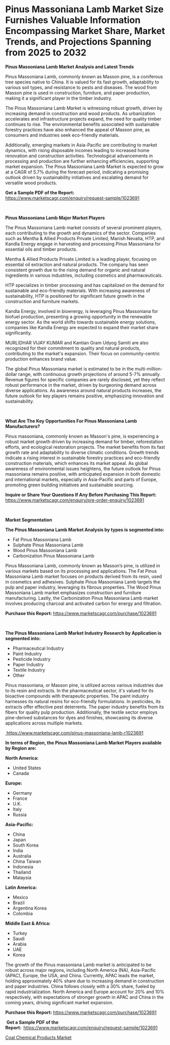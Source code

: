 <p><h1>Pinus Massoniana Lamb Market Size Furnishes Valuable Information Encompassing Market Share, Market Trends, and Projections Spanning from 2025 to 2032</h1></p><p><strong>Pinus Massoniana Lamb Market Analysis and Latest Trends</strong></p>
<p><p>Pinus Massoniana Lamb, commonly known as Masson pine, is a coniferous tree species native to China. It is valued for its fast growth, adaptability to various soil types, and resistance to pests and diseases. The wood from Masson pine is used in construction, furniture, and paper production, making it a significant player in the timber industry.</p><p>The Pinus Massoniana Lamb Market is witnessing robust growth, driven by increasing demand in construction and wood products. As urbanization accelerates and infrastructure projects expand, the need for quality timber continues to rise. The environmental benefits associated with sustainable forestry practices have also enhanced the appeal of Masson pine, as consumers and industries seek eco-friendly materials.</p><p>Additionally, emerging markets in Asia-Pacific are contributing to market dynamics, with rising disposable incomes leading to increased home renovation and construction activities. Technological advancements in processing and production are further enhancing efficiencies, supporting market expansion. The Pinus Massoniana Lamb Market is expected to grow at a CAGR of 5.7% during the forecast period, indicating a promising outlook driven by sustainability initiatives and escalating demand for versatile wood products.</p></p>
<p><strong>Get a Sample PDF of the Report:&nbsp;</strong> <a href="https://www.marketscagr.com/enquiry/request-sample/1023691?utm_campaign=3263&utm_medium=2&utm_source=Github&utm_content=ia&utm_term=05032025&utm_id=pinus-massoniana-lamb">https://www.marketscagr.com/enquiry/request-sample/1023691</a></p>
<p>&nbsp;</p>
<p><strong>Pinus Massoniana Lamb Major Market Players</strong></p>
<p><p>The Pinus Massoniana Lamb market consists of several prominent players, each contributing to the growth and dynamics of the sector. Companies such as Mentha & Allied Products Private Limited, Manish Nevatia, HTP, and Kandla Energy engage in harvesting and processing Pinus Massoniana for essential oils and timber products. </p><p>Mentha & Allied Products Private Limited is a leading player, focusing on essential oil extraction and natural products. The company has seen consistent growth due to the rising demand for organic and natural ingredients in various industries, including cosmetics and pharmaceuticals. </p><p>HTP specializes in timber processing and has capitalized on the demand for sustainable and eco-friendly materials. With increasing awareness of sustainability, HTP is positioned for significant future growth in the construction and furniture markets. </p><p>Kandla Energy, involved in bioenergy, is leveraging Pinus Massoniana for biofuel production, presenting a growing opportunity in the renewable energy sector. As the world shifts towards sustainable energy solutions, companies like Kandla Energy are expected to expand their market share significantly.</p><p>MURLIDHAR VIJAY KUMAR and Kantian Gram Udyog Samiti are also recognized for their commitment to quality and natural products, contributing to the market's expansion. Their focus on community-centric production enhances brand value. </p><p>The global Pinus Massoniana market is estimated to be in the multi-million-dollar range, with continuous growth projections of around 5-7% annually. Revenue figures for specific companies are rarely disclosed, yet they reflect robust performance in the market, driven by burgeoning demand across diverse applications. As awareness around natural products increases, the future outlook for key players remains positive, emphasizing innovation and sustainability.</p></p>
<p>&nbsp;</p>
<p><strong>What Are The Key Opportunities For Pinus Massoniana Lamb Manufacturers?</strong></p>
<p><p>Pinus massoniana, commonly known as Masson's pine, is experiencing a robust market growth driven by increasing demand for timber, reforestation efforts, and ecological restoration projects. The market benefits from its fast growth rate and adaptability to diverse climatic conditions. Growth trends indicate a rising interest in sustainable forestry practices and eco-friendly construction materials, which enhances its market appeal. As global awareness of environmental issues heightens, the future outlook for Pinus massoniana remains positive, with anticipated expansion in both domestic and international markets, especially in Asia-Pacific and parts of Europe, promoting green building initiatives and sustainable sourcing.</p></p>
<p><strong>Inquire or Share Your Questions If Any Before Purchasing This Report:</strong> <a href="https://www.marketscagr.com/enquiry/pre-order-enquiry/1023691?utm_campaign=3263&utm_medium=2&utm_source=Github&utm_content=ia&utm_term=05032025&utm_id=pinus-massoniana-lamb">https://www.marketscagr.com/enquiry/pre-order-enquiry/1023691</a></p>
<p>&nbsp;</p>
<p><strong>Market Segmentation</strong></p>
<p><strong>The Pinus Massoniana Lamb Market Analysis by types is segmented into:</strong></p>
<p><ul><li>Fat Pinus Massoniana Lamb</li><li>Sulphate Pinus Massoniana Lamb</li><li>Wood Pinus Massoniana Lamb</li><li>Carbonization Pinus Massoniana Lamb</li></ul></p>
<p><p>Pinus Massoniana Lamb, commonly known as Masson’s pine, is utilized in various markets based on its processing and applications. The Fat Pinus Massoniana Lamb market focuses on products derived from its resin, used in cosmetics and adhesives. Sulphate Pinus Massoniana Lamb targets the pulp and paper industry, leveraging its fibrous properties. The Wood Pinus Massoniana Lamb market emphasizes construction and furniture manufacturing. Lastly, the Carbonization Pinus Massoniana Lamb market involves producing charcoal and activated carbon for energy and filtration.</p></p>
<p><strong>Purchase this Report:&nbsp;</strong><a href="https://www.marketscagr.com/purchase/1023691?utm_campaign=3263&utm_medium=2&utm_source=Github&utm_content=ia&utm_term=05032025&utm_id=pinus-massoniana-lamb">https://www.marketscagr.com/purchase/1023691</a></p>
<p>&nbsp;</p>
<p><strong>The Pinus Massoniana Lamb Market Industry Research by Application is segmented into:</strong></p>
<p><ul><li>Pharmaceutical Industry</li><li>Paint Industry</li><li>Pesticide Industry</li><li>Paper Industry</li><li>Textile Industry</li><li>Other</li></ul></p>
<p><p>Pinus massoniana, or Masson pine, is utilized across various industries due to its resin and extracts. In the pharmaceutical sector, it's valued for its bioactive compounds with therapeutic properties. The paint industry harnesses its natural resins for eco-friendly formulations. In pesticides, its extracts offer effective pest deterrents. The paper industry benefits from its fibers for quality pulp production. Additionally, the textile sector employs pine-derived substances for dyes and finishes, showcasing its diverse applications across multiple markets.</p></p>
<p><a href="https://www.marketscagr.com/pinus-massoniana-lamb-r1023691?utm_campaign=3263&utm_medium=2&utm_source=Github&utm_content=ia&utm_term=05032025&utm_id=pinus-massoniana-lamb">&nbsp;https://www.marketscagr.com/pinus-massoniana-lamb-r1023691</a></p>
<p><strong>In terms of Region, the Pinus Massoniana Lamb Market Players available by Region are:</strong></p>
<p>
    <p> <strong> North America: </strong>
        <ul>
            <li>United States</li>
            <li>Canada</li>
        </ul>
        </p> 
    <p> <strong> Europe: </strong>
        <ul>
            <li>Germany</li>
            <li>France</li>
            <li>U.K.</li>
            <li>Italy</li>
            <li>Russia</li>
        </ul>
        </p> 
    <p> <strong> Asia-Pacific: </strong>
        <ul>
            <li>China</li>
            <li>Japan</li>
            <li>South Korea</li>
            <li>India</li>
            <li>Australia</li>
            <li>China Taiwan</li>
            <li>Indonesia</li>
            <li>Thailand</li>
            <li>Malaysia</li>
        </ul>
        </p> 
    <p> <strong> Latin America: </strong>
        <ul>
            <li>Mexico</li>
            <li>Brazil</li>
            <li>Argentina Korea</li>
            <li>Colombia</li>
        </ul>
        </p> 
    <p> <strong> Middle East & Africa: </strong>
        <ul>
            <li>Turkey</li>
            <li>Saudi</li>
            <li>Arabia</li>
            <li>UAE</li>
            <li>Korea</li>
        </ul>
    </p>
    </p>
<p><p>The growth of the Pinus massoniana Lamb market is anticipated to be robust across major regions, including North America (NA), Asia-Pacific (APAC), Europe, the USA, and China. Currently, APAC leads the market, holding approximately 40% share due to increasing demand in construction and paper industries. China follows closely with a 30% share, fueled by rapid industrialization. North America and Europe account for 20% and 10% respectively, with expectations of stronger growth in APAC and China in the coming years, driving significant market expansion.</p></p>
<p><strong>Purchase this Report: </strong><a href="https://www.marketscagr.com/purchase/1023691?utm_campaign=3263&utm_medium=2&utm_source=Github&utm_content=ia&utm_term=05032025&utm_id=pinus-massoniana-lamb">https://www.marketscagr.com/purchase/1023691</a></p>
<p>&nbsp;<strong>Get a Sample PDF of the Report:&nbsp;&nbsp;</strong><a href="https://www.marketscagr.com/enquiry/request-sample/1023691?utm_campaign=3263&utm_medium=2&utm_source=Github&utm_content=ia&utm_term=05032025&utm_id=pinus-massoniana-lamb">https://www.marketscagr.com/enquiry/request-sample/1023691</a></p>
<p><strong></strong></p>
<p><p><a href="https://github.com/signallaikun/Market-Research-Report-List-1/blob/main/coal-chemical-products-market.md?utm_campaign=3263&utm_medium=2&utm_source=Github&utm_content=ia&utm_term=05032025&utm_id=pinus-massoniana-lamb">Coal Chemical Products Market</a></p></p>